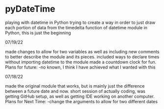 # pyDateTime
playing with datetime in Python
trying to create a way in order to just draw each portion of data from the timedelta function of datetime module in Python, this is just the beginning

07/19/22

made changes to allow for two variables as well as including new comments to better describe the module and its pieces.
included ways to declare times without importing datetime to the module
made a countdown clock for fun.
Plans for future:
-no known, I think I have achieved what I wanted with this

07/18/22

made the original module that works, but is mainly just the difference between a future date and now.
short session of actually coding, was getting GitHub setup, as well as getting IDE working on another computer.
Plans for Next Time:
-change the arguments to allow for two different dates
